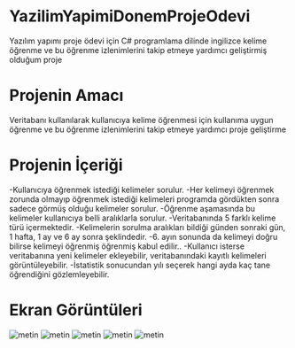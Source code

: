 # YazilimYapimiDonemProjeOdevi
Yazılım yapımı proje ödevi için C# programlama dilinde ingilizce kelime öğrenme ve bu öğrenme izlenimlerini takip etmeye yardımcı geliştirmiş olduğum proje

# Projenin Amacı
Veritabanı kullanılarak kullanıcıya kelime öğrenmesi için kullanıma uygun  öğrenme ve bu öğrenme izlenimlerini takip etmeye yardımcı proje geliştirme

# Projenin İçeriği
-Kullanıcıya öğrenmek istediği kelimeler sorulur.
-Her kelimeyi öğrenmek zorunda olmayıp öğrenmek istediği kelimeleri programda gördükten sonra sadece görmüş olduğu kelimeler sorulur.
-Öğrenme aşamasında bu kelimeler kullanıcıya belli aralıklarla sorulur.
-Veritabanında 5 farklı kelime türü içermektedir.
-Kelimelerin sorulma aralıkları bildiği günden sonraki gün, 1 hafta, 1 ay ve 6 ay sonra şeklindedir. 
-6. ayın sonunda da kelimeyi doğru bilirse kelimeyi öğrenmiş öğrenmiş kabul edilir.. 
-Kullanıcı isterse veritabanına yeni kelimeler ekleyebilir, veritabanındaki kayıtlı kelimeleri görüntüleyebilir. 
-İstatistik sonucundan yılı seçerek hangi ayda kaç tane öğrendiğini gözlemleyebilir.

# Ekran Görüntüleri
![metin](https://drive.google.com/open?id=1Wvk5fvJNZmnUeu5wvaNxzJPrMIeEzUNb)
![metin](https://drive.google.com/open?id=1xLoo5Hi47u7goURFplU9p9h2xciXjK_9)
![metin](https://drive.google.com/open?id=1nS9WsdpoBu6PJxaB8YYGM6BC1UfhR7n2)
![metin](https://drive.google.com/open?id=14Hv030KigWfXjwJ3-soLB2mqgEiZVe7c)
![metin](https://drive.google.com/open?id=1d8QXVNkmn2oSuXWAgAM9uQg8r0tBNEjP)
